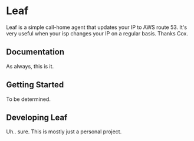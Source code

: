 Leaf
====

Leaf is a simple call-home agent that updates your IP to AWS route 53. It's very useful when your isp changes your IP on a regular basis. Thanks Cox.


Documentation
-------------

As always, this is it.

Getting Started
---------------

To be determined.

Developing Leaf
---------------

Uh.. sure. This is mostly just a personal project.
